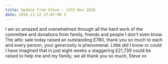 ```yaml
---
title: Update from Steve - 12th Nov 2016
date: 2016-11-12 17:07:00 Z
---
```


I am so amazed and overwhelmed through all the hard work of the committee and donations from family, friends and people I don't even know.  The attic sale today raised an outstanding £780, thank you so much to each and every person, your generosity is phenomenal.  Little did I know or could I have imagined that in just eight weeks a staggering £21,739 could be raised to help me and my family, we all thank you so much, Steve xx